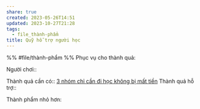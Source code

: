 ```yaml
---
share: true
created: 2023-05-26T14:51
updated: 2023-10-27T21:28
tags:
  - file_thành-phẩm
title: Quỹ hỗ trợ người học
---
```


%%
#file/thành-phẩm
%%
Phục vụ cho thành quả:

Người chơi:: 

Thành quả cần có:: [3 nhóm chỉ cần đi học không bị mất tiền](../../C%20Obsidian,%20qu%E1%BA%A3n%20l%C3%BD%20d%E1%BB%B1%20%C3%A1n%20v%C3%A0%20c%C3%B4ng%20c%E1%BB%A5%20ngh%C4%A9/2%20Th%C3%A0nh%20qu%E1%BA%A3%20mong%20mu%E1%BB%91n/Ng%C6%B0%E1%BB%9Di%20d%C3%B9ng%20%C4%91%C3%B3ng%20g%C3%B3p%20cho%20d%E1%BB%B1%20%C3%A1n/3%20nh%C3%B3m%20ch%E1%BB%89%20c%E1%BA%A7n%20%C4%91i%20h%E1%BB%8Dc%20kh%C3%B4ng%20b%E1%BB%8B%20m%E1%BA%A5t%20ti%E1%BB%81n.md)
Thành quả hỗ trợ::

Thành phẩm nhỏ hơn:

